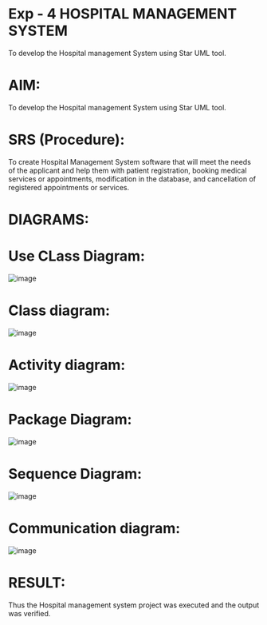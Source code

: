 # Exp - 4 HOSPITAL MANAGEMENT SYSTEM
To develop the Hospital management System using Star UML tool.  
# AIM:
To develop the Hospital management System using Star UML tool.  
# SRS (Procedure):
To create Hospital Management System software that will meet the needs of the applicant and help them with patient registration, booking medical services or appointments, modification in the database, and cancellation of registered appointments or services.
# DIAGRAMS:
# Use CLass Diagram:
![image](https://github.com/user-attachments/assets/458414ef-9747-461e-92e6-9aa74a184bac)
# Class diagram:
![image](https://github.com/user-attachments/assets/27568ee4-d0fd-464b-883f-1c8ede4b3da1)
# Activity diagram:
![image](https://github.com/user-attachments/assets/28772d98-3b35-4ed2-a042-059189155ed3)
# Package Diagram:
![image](https://github.com/user-attachments/assets/7f08cf4b-9a9d-4ac8-a8c3-4e85981839ec)
# Sequence Diagram:
![image](https://github.com/user-attachments/assets/a2421a1b-8418-4489-980c-a4db4c8d84c8)
# Communication diagram:
![image](https://github.com/user-attachments/assets/718f9d6c-c7b7-406d-9fc9-6cbe68fd7d05)
# RESULT:
Thus the Hospital management system project was executed and the output was verified.
